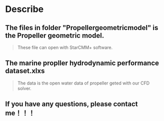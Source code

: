 # Describe
## The files in folder "Propellergeometricmodel" is the Propeller geometric model.
>These file can open with StarCMM+ software.
## The marine propller hydrodynamic performance dataset.xlxs
> The data is the open water data of propeller geted with our CFD solver.
## If you have any questions, please contact me！！！
